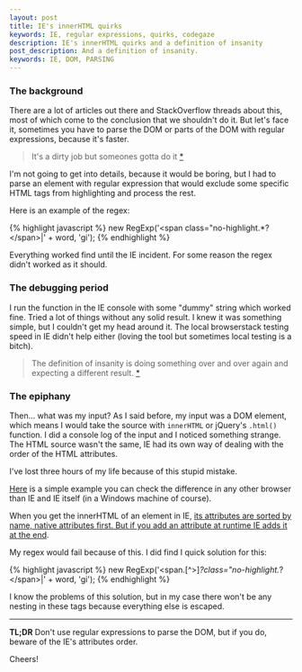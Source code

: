 ```yaml
---
layout: post
title: IE's innerHTML quirks
keywords: IE, regular expressions, quirks, codegaze
description: IE's innerHTML quirks and a definition of insanity
post_description: And a definition of insanity.
keywords: IE, DOM, PARSING
---
```


### The background
There are a lot of articles out there and StackOverflow threads about this,
most of which come to the conclusion that we shouldn't do it.
But let's face it, sometimes you have to parse the DOM or parts of the DOM
with regular expressions, because it's faster.

> It's a dirty job but someones gotta do it [*](https://www.youtube.com/watch?v=7GnGwlBRe7w)

I'm not going to get into details, because it would be boring, but I had to
parse an element with regular expression that would exclude some specific HTML
tags from highlighting and process the rest.

Here is an example of the regex:

{% highlight javascript %}
  new RegExp('<span class=\"no-highlight.*?<\/span>|' + word, 'gi');
{% endhighlight %}

Everything worked find until the IE incident. For some reason the regex didn't
worked as it should.

### The debugging period
I run the function in the IE console with some "dummy" string which worked fine.
Tried a lot of things without any solid result. I knew it was something simple,
but I couldn't get my head around it. The local browserstack testing speed in IE
didn't help either (loving the tool but sometimes local testing is a bitch).

> The definition of insanity is doing something over and over again and
expecting a different result.
[*](http://www.news.hypercrit.net/2012/11/13/einstein-on-misattribution-i-probably-didnt-say-that/)

### The epiphany
Then... what was my input? As I said before, my input was a DOM element,
which means I would take the source with `innerHTML` or jQuery's `.html()` function.
I did a console log of the input and I noticed something strange.  The HTML source
wasn't the same, IE had its own way of dealing with the order of the HTML attributes.

I've lost three hours of my life because of this stupid mistake.

[Here](http://codepen.io/codegaze/pen/WpqJWj) is a simple example you can check
the difference in any other browser than IE and IE itself (in a Windows machine
of course).

When you get the innerHTML of an element in IE, [its attributes are sorted by name, native attributes first. But if you add an attribute at runtime IE adds it at the end](http://stackoverflow.com/a/32273037/2321666).

My regex would fail because of this. I did find I quick solution for this:  

{% highlight javascript %}
  new RegExp('<span.[^>]*?class=\"no-highlight.*?<\/span>|' + word, 'gi');
{% endhighlight %}

I know the problems of this solution, but in my case there won't be any nesting
in these tags because everything else is escaped.

<hr class="post__separator"/>

**TL;DR** Don't use regular expressions to parse the DOM, but if you do, beware
of the IE's attributes order.

Cheers!

<style>
  table tr td:first-child {
    width: 30%;
  }
  .post__separator {
    border: 0;
    margin: 0;
    color: #E4E4E4;
  }
  .post__separator:before {
    content: '•••';
    margin: 0 45%;
    font-size: 2em;
  }
</style>

